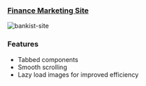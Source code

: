 ### [Finance Marketing Site](https://pips-marketing-site.netlify.app/)

![bankist-site](https://user-images.githubusercontent.com/81034876/178155990-16a7f4fc-900a-4721-a421-c80c6f2a44f5.png)



### Features
- Tabbed components
- Smooth scrolling
- Lazy load images for improved efficiency
